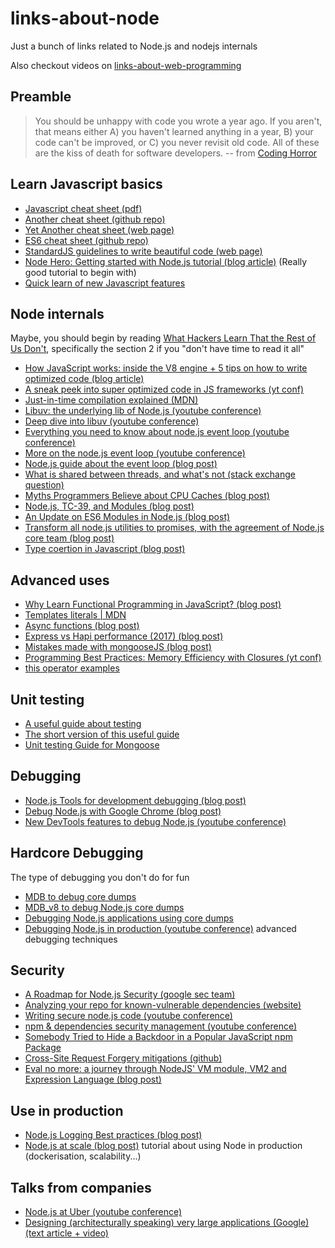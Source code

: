 # links-about-node
Just a bunch of links related to Node.js and nodejs internals

Also checkout videos on [links-about-web-programming](https://github.com/Musinux/links-about-web-programming#web-security)
## Preamble


> You should be unhappy with code you wrote a year ago. If you aren't, that means either A) you haven't learned anything in a year, B) your code can't be improved, or C) you never revisit old code. All of these are the kiss of death for software developers. 
>                   -- from [Coding Horror](https://blog.codinghorror.com/sucking-less-every-year)
## Learn Javascript basics
- [Javascript cheat sheet (pdf)](https://github.com/mbeaudru/modern-js-cheatsheet)
- [Another cheat sheet (github repo)](http://overapi.com/static/cs/jsquick.pdf)
- [Yet Another cheat sheet (web page)](https://www.codementor.io/johnnyb/javascript-cheatsheet-fb54lz08k)
- [ES6 cheat sheet (github repo)](https://github.com/DrkSephy/es6-cheatsheet)
- [StandardJS guidelines to write beautiful code (web page)](https://standardjs.com/index.html#the-rules)
- [Node Hero: Getting started with Node.js tutorial (blog article)](https://blog.risingstack.com/node-hero-tutorial-getting-started-with-node-js/) (Really good tutorial to begin with)
- [Quick learn of new Javascript features](http://es6-features.org)

## Node internals
Maybe, you should begin by reading [What Hackers Learn That the Rest of Us Don't](https://www.cs.dartmouth.edu/~sergey/hacker-methodology.pdf), specifically the section 2 if you "don't have time to read it all"


- [How JavaScript works: inside the V8 engine + 5 tips on how to write optimized code (blog article)](https://blog.sessionstack.com/how-javascript-works-inside-the-v8-engine-5-tips-on-how-to-write-optimized-code-ac089e62b12e)
- [A sneak peek into super optimized code in JS frameworks (yt conf)](https://www.youtube.com/watch?v=_VHNTC67NR8)
- [Just-in-time compilation explained (MDN)](https://hacks.mozilla.org/2017/02/a-crash-course-in-just-in-time-jit-compilers/)
- [Libuv: the underlying lib of Node.js (youtube conference)](https://www.youtube.com/watch?v=nGn60vDSxQ4&t=29s)
- [Deep dive into libuv (youtube conference)](https://www.youtube.com/watch?v=sGTRmPiXD4Y)
- [Everything you need to know about node.js event loop (youtube conference)](https://www.youtube.com/watch?v=PNa9OMajw9w)
- [More on the node.js event loop (youtube conference)](https://www.youtube.com/watch?v=P9csgxBgaZ8)
- [Node.js guide about the event loop (blog post)](https://nodejs.org/en/docs/guides/event-loop-timers-and-nexttick/)
- [What is shared between threads, and what's not (stack exchange question)](https://cs.stackexchange.com/questions/48345/what-threads-share-in-general)
- [Myths Programmers Believe about CPU Caches (blog post)](https://software.rajivprab.com/2018/04/29/myths-programmers-believe-about-cpu-caches/)
- [Node.js, TC-39, and Modules (blog post)](https://hackernoon.com/node-js-tc-39-and-modules-a1118aecf95e)
- [An Update on ES6 Modules in Node.js (blog post)](https://medium.com/the-node-js-collection/an-update-on-es6-modules-in-node-js-42c958b890c)
- [Transform all node.js utilities to promises, with the agreement of Node.js core team (blog post)](http://2ality.com/2017/05/util-promisify.html)
- [Type coertion in Javascript (blog post)](https://2ality.com/2019/10/type-coercion.html?utm_source=feedburner&utm_medium=feed&utm_campaign=Feed%3A+2ality+%282ality+%E2%80%93+JavaScript+and+more%29)


## Advanced uses
- [Why Learn Functional Programming in JavaScript? (blog post)](https://medium.com/javascript-scene/why-learn-functional-programming-in-javascript-composing-software-ea13afc7a257)
- [Templates literals | MDN](https://developer.mozilla.org/en-US/docs/Web/JavaScript/Reference/Template_literals#Browser_compatibility)
- [Async functions (blog post)](https://blog.risingstack.com/mastering-async-await-in-nodejs/)
- [Express vs Hapi performance (2017) (blog post)](https://raygun.com/blog/node-js-performance-2017/)
- [Mistakes made with mongooseJS (blog post)](https://www.mongodb.com/blog/post/the-mean-stack-mistakes-youre-probably-making)
- [Programming Best Practices: Memory Efficiency with Closures (yt conf)](https://www.youtube.com/watch?v=u17ejrZlDLY)
- [this operator examples](https://gist.github.com/Musinux/6ad9132491f5a939416865e8b910c97b)

## Unit testing
- [A useful guide about testing](https://fr.scribd.com/document/69769/TheWayOfTestivus)
- [The short version of this useful guide](https://testing.googleblog.com/2010/07/code-coverage-goal-80-and-no-less.html)
- [Unit testing Guide for Mongoose](https://codeutopia.net/blog/2016/06/10/mongoose-models-and-unit-tests-the-definitive-guide/)

## Debugging
- [Node.js Tools for development debugging (blog post)](https://www.nearform.com/blog/node-js-develop-debugging-techniques/)
- [Debug Node.js with Google Chrome (blog post)](https://medium.com/the-node-js-collection/debugging-node-js-with-google-chrome-4965b5f910f4)
- [New DevTools features to debug Node.js (youtube conference)](https://www.youtube.com/watch?v=dbCcVzt9C1c)

## Hardcore Debugging
The type of debugging you don't do for fun
- [MDB to debug core dumps](https://www.joyent.com/node-js/production/debug/mdb)
- [MDB_v8 to debug Node.js core dumps](https://github.com/joyent/mdb_v8/tree/master)
- [Debugging Node.js applications using core dumps](https://www.reaktor.com/blog/debugging-node-js-applications-using-core-dumps/)
- [Debugging Node.js in production (youtube conference)](https://www.youtube.com/watch?v=CiqzuIUwHl8) advanced debugging techniques

## Security
- [A Roadmap for Node.js Security (google sec team)](https://nodesecroadmap.fyi/)
- [Analyzing your repo for known-vulnerable dependencies (website)](https://snyk.io/vuln)
- [Writing secure node.js code (youtube conference)](https://www.youtube.com/watch?v=QSMbk2nLTBk)
- [npm & dependencies security management (youtube conference)](https://www.youtube.com/watch?v=2_aclLr3o5s)
- [Somebody Tried to Hide a Backdoor in a Popular JavaScript npm Package](https://www.bleepingcomputer.com/news/security/somebody-tried-to-hide-a-backdoor-in-a-popular-javascript-npm-package/)
- [Cross-Site Request Forgery mitigations (github)](https://github.com/pillarjs/understanding-csrf)
- [Eval no more: a journey through NodeJS' VM module, VM2 and Expression Language (blog post)](https://odino.org/eval-no-more-understanding-vm-vm2-nodejs/)


## Use in production
- [Node.js Logging Best practices (blog post)](https://strongloop.com/strongblog/compare-node-js-logging-winston-bunyan/)
- [Node.js at scale (blog post)](https://blog.risingstack.com/nodejs-at-scale-npm-best-practices/) tutorial about using Node in production (dockerisation, scalability...)

## Talks from companies
- [Node.js at Uber (youtube conference)](https://youtu.be/ElI5QtUISWM?t=8m20s)
- [Designing (architecturally speaking) very large applications (Google) (text article + video)](https://medium.com/@cramforce/designing-very-large-javascript-applications-6e013a3291a3)

